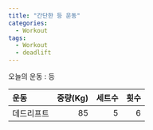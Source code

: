 ```yaml
---
title: "간단한 등 운동"
categories:
  - Workout
tags:
  - Workout
  - deadlift
---
```

오늘의 운동 : 등

|운동|중량(Kg)|세트수|횟수|
|:---|---:|---:|---:|
|데드리프트|85|5|6|